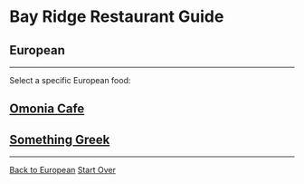 # Bay Ridge Restaurant Guide
## European
---
Select a specific European food:
## [Omonia Cafe](https://omoniacafe.com/)
## [Something Greek](https://www.somethingreekonline.com/)
---
[Back to European](european.md)
[Start Over](../home.md)

